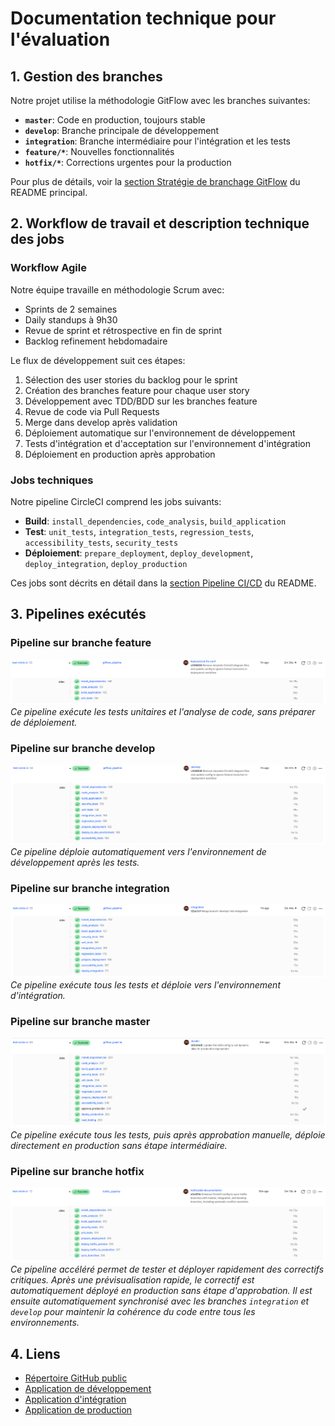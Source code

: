 # Documentation technique pour l'évaluation

## 1. Gestion des branches
Notre projet utilise la méthodologie GitFlow avec les branches suivantes:

- **`master`**: Code en production, toujours stable
- **`develop`**: Branche principale de développement
- **`integration`**: Branche intermédiaire pour l'intégration et les tests
- **`feature/*`**: Nouvelles fonctionnalités
- **`hotfix/*`**: Corrections urgentes pour la production

Pour plus de détails, voir la [section Stratégie de branchage GitFlow](./README.md#-stratégie-de-branchage-gitflow) du README principal.

## 2. Workflow de travail et description technique des jobs

### Workflow Agile
Notre équipe travaille en méthodologie Scrum avec:
- Sprints de 2 semaines
- Daily standups à 9h30
- Revue de sprint et rétrospective en fin de sprint
- Backlog refinement hebdomadaire

Le flux de développement suit ces étapes:
1. Sélection des user stories du backlog pour le sprint
2. Création des branches feature pour chaque user story
3. Développement avec TDD/BDD sur les branches feature
4. Revue de code via Pull Requests
5. Merge dans develop après validation
6. Déploiement automatique sur l'environnement de développement
7. Tests d'intégration et d'acceptation sur l'environnement d'intégration
8. Déploiement en production après approbation

### Jobs techniques
Notre pipeline CircleCI comprend les jobs suivants:

- **Build**: `install_dependencies`, `code_analysis`, `build_application`
- **Test**: `unit_tests`, `integration_tests`, `regression_tests`, `accessibility_tests`, `security_tests`
- **Déploiement**: `prepare_deployment`, `deploy_development`, `deploy_integration`, `deploy_production`

Ces jobs sont décrits en détail dans la [section Pipeline CI/CD](./README.md#-pipeline-cicd) du README.

## 3. Pipelines exécutés

### Pipeline sur branche feature
![Pipeline feature](./images/features.png)
*Ce pipeline exécute les tests unitaires et l'analyse de code, sans préparer de déploiement.*

### Pipeline sur branche develop
![Pipeline develop](./images/develop.png)
*Ce pipeline déploie automatiquement vers l'environnement de développement après les tests.*

### Pipeline sur branche integration
![Pipeline integration](./images/integration.png)
*Ce pipeline exécute tous les tests et déploie vers l'environnement d'intégration.*

### Pipeline sur branche master
![Pipeline master](./images/master.png)
*Ce pipeline exécute tous les tests, puis après approbation manuelle, déploie directement en production sans étape intermédiaire.*

### Pipeline sur branche hotfix
![Pipeline hotfix](./images/hotfix.png)
*Ce pipeline accéléré permet de tester et déployer rapidement des correctifs critiques. Après une prévisualisation rapide, le correctif est automatiquement déployé en production sans étape d'approbation. Il est ensuite automatiquement synchronisé avec les branches `integration` et `develop` pour maintenir la cohérence du code entre tous les environnements.*

## 4. Liens
- [Répertoire GitHub public](https://github.com/solutionsSlayer/with-jest-circle-ci)
- [Application de développement](https://nextjs-calculator-dev-develop.vercel.app)
- [Application d'intégration](https://nextjs-calculator-integration.vercel.app)
- [Application de production](https://nextjs-calculator-solutionsslayer.vercel.app)
